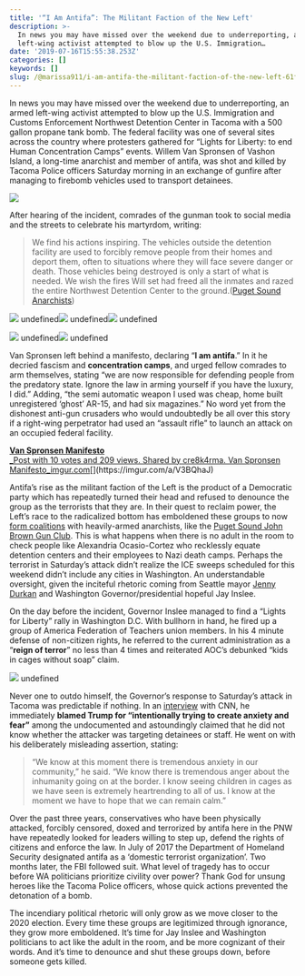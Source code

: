 ```yaml
---
title: '“I Am Antifa”: The Militant Faction of the New Left'
description: >-
  In news you may have missed over the weekend due to underreporting, an armed
  left-wing activist attempted to blow up the U.S. Immigration…
date: '2019-07-16T15:55:38.253Z'
categories: []
keywords: []
slug: /@marissa911/i-am-antifa-the-militant-faction-of-the-new-left-61fcb8f2fdc3
---
```


In news you may have missed over the weekend due to underreporting, an armed left-wing activist attempted to blow up the U.S. Immigration and Customs Enforcement Northwest Detention Center in Tacoma with a 500 gallon propane tank bomb. The federal facility was one of several sites across the country where protesters gathered for “Lights for Liberty: to end Human Concentration Camps” events. Willem Van Spronsen of Vashon Island, a long-time anarchist and member of antifa, was shot and killed by Tacoma Police officers Saturday morning in an exchange of gunfire after managing to firebomb vehicles used to transport detainees.

![](img/1__7yVO__0IYrZ__AwAnVb0X2GA.jpeg)

After hearing of the incident, comrades of the gunman took to social media and the streets to celebrate his martyrdom, writing:

> We find his actions inspiring. The vehicles outside the detention facility are used to forcibly remove people from their homes and deport them, often to situations where they will face severe danger or death. Those vehicles being destroyed is only a start of what is needed. We wish the fires Will set had freed all the inmates and razed the entire Northwest Detention Center to the ground.([Puget Sound Anarchists](https://web.archive.org/web/20190715010233/https:/pugetsoundanarchists.org/we-are-the-fire-that-will-melt-ice-rest-in-power-will-van-spronsen-olympia-wa/))

![](img/1__8lZgDfFUB5VzCOtR__fM5fA.jpeg)
undefined![](img/1__pp1ImuXPREXKLCAwl____aSQ.jpeg)
undefined![](img/1__Rc9FpizZygEgnAJUCwObmA.png)
undefined

![](img/1__azvlaOkM7UBqgsXnP93m__Q.jpeg)
undefined![](img/1__gkHX9DHoyDYVI__ZManH3vw.jpeg)
undefined

Van Spronsen left behind a manifesto, declaring “**I am antifa**.” In it he decried fascism and **concentration camps**, and urged fellow comrades to arm themselves, stating “we are now responsible for defending people from the predatory state. Ignore the law in arming yourself if you have the luxury, I did.” Adding, “the semi automatic weapon I used was cheap, home built unregistered ‘ghost’ AR-15, and had six magazines.” No word yet from the dishonest anti-gun crusaders who would undoubtedly be all over this story if a right-wing perpetrator had used an “assault rifle” to launch an attack on an occupied federal facility.

[**Van Spronsen Manifesto**  
_Post with 10 votes and 209 views. Shared by cre8k4rma. Van Spronsen Manifesto_imgur.com](https://imgur.com/a/V3BQhaJ "https://imgur.com/a/V3BQhaJ")[](https://imgur.com/a/V3BQhaJ)

Antifa’s rise as the militant faction of the Left is the product of a Democratic party which has repeatedly turned their head and refused to denounce the group as the terrorists that they are. In their quest to reclaim power, the Left’s race to the radicalized bottom has emboldened these groups to now [form coalitions](https://web.archive.org/web/20190715053939/https:/psjbgc.org/blog/announcing-west-coast-community-defense/) with heavily-armed anarchists, like the [Puget Sound John Brown Gun Club](https://web.archive.org/web/20190715034846/https:/psjbgc.org/). This is what happens when there is no adult in the room to check people like Alexandria Ocasio-Cortez who recklessly equate detention centers and their employees to Nazi death camps. Perhaps the terrorist in Saturday’s attack didn’t realize the ICE sweeps scheduled for this weekend didn’t include any cities in Washington. An understandable oversight, given the inciteful rhetoric coming from Seattle mayor [Jenny Durkan](https://mynorthwest.com/1449141/durkan-decries-trump-seattle-ice/) and Washington Governor/presidential hopeful Jay Inslee.

On the day before the incident, Governor Inslee managed to find a “Lights for Liberty” rally in Washington D.C. With bullhorn in hand, he fired up a group of America Federation of Teachers union members. In his 4 minute defense of non-citizen rights, he referred to the current administration as a “**reign of terror**” no less than 4 times and reiterated AOC’s debunked “kids in cages without soap” claim.

![](img/1__7bfrb5ZI6CsrcKJyLKiJcg.png)
undefined

Never one to outdo himself, the Governor’s response to Saturday’s attack in Tacoma was predictable if nothing. In an [interview](https://www.cnn.com/2019/07/13/us/armed-man-killed-tacoma-immigration-facility/index.html) with CNN, he immediately **blamed Trump for “intentionally trying to create anxiety and fear”** among the undocumented and astoundingly claimed that he did not know whether the attacker was targeting detainees or staff. He went on with his deliberately misleading assertion, stating:

> “We know at this moment there is tremendous anxiety in our community,” he said. “We know there is tremendous anger about the inhumanity going on at the border. I know seeing children in cages as we have seen is extremely heartrending to all of us. I know at the moment we have to hope that we can remain calm.”

Over the past three years, conservatives who have been physically attacked, forcibly censored, doxed and terrorized by antifa here in the PNW have repeatedly looked for leaders willing to step up, defend the rights of citizens and enforce the law. In July of 2017 the Department of Homeland Security designated antifa as a ‘domestic terrorist organization’. Two months later, the FBI followed suit. What level of tragedy has to occur before WA politicians prioritize civility over power? Thank God for unsung heroes like the Tacoma Police officers, whose quick actions prevented the detonation of a bomb.

The incendiary political rhetoric will only grow as we move closer to the 2020 election. Every time these groups are legitimized through ignorance, they grow more emboldened. It’s time for Jay Inslee and Washington politicians to act like the adult in the room, and be more cognizant of their words. And it’s time to denounce and shut these groups down, before someone gets killed.
